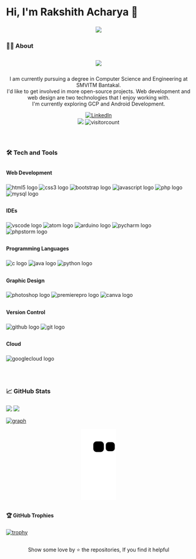<h1 align="left">Hi, I'm Rakshith Acharya 👋</h1>

###

<div align="center">
  <img src="https://user-images.githubusercontent.com/83587918/162585414-8aa14493-3905-4d8f-aad2-2d8cdd795270.png"  />
</div>

###

 <h3 align="left">🧑🏻 About</h3>
 
##

<div align="center">
  <img height="250" src="https://user-images.githubusercontent.com/83587918/190856092-9f582229-32b7-419e-b0f0-2ded759b228e.png"  />
</div>

###

<p align="center">I am currently pursuing a degree in Computer Science and Engineering at SMVITM Bantakal. <br> I'd like to get involved in more open-source projects. Web development and web design are two technologies that I enjoy working with. <br> I'm currently exploring GCP and Android Development.

<div align="center">
  
[![LinkedIn](https://img.shields.io/badge/LinkedIn-%230077B5.svg?logo=linkedin&logoColor=white)](https://linkedin.com/in/rakshixh)  
<a href=https://www.youtube.com/channel/UCoPPOzdy8Z6r68F27zXeJDw> <img src="https://img.shields.io/youtube/channel/views/UCoPPOzdy8Z6r68F27zXeJDw?style=social"></a>
![visitorcount](https://komarev.com/ghpvc/?username=rakshixh&label=Visitors+Count&color=brightgreen)

</div>
</p>

###

<br clear="both">

<h3 align="left">🛠️ Tech and Tools</h3>

##

<h4 align="left">Web Development</h4>

###

<div align="left">
  <img src="https://cdn.jsdelivr.net/gh/devicons/devicon/icons/html5/html5-original.svg" height="40" width="52" alt="html5 logo"  />
  <img src="https://cdn.jsdelivr.net/gh/devicons/devicon/icons/css3/css3-original.svg" height="40" width="52" alt="css3 logo"  />
  <img src="https://cdn.jsdelivr.net/gh/devicons/devicon/icons/bootstrap/bootstrap-original.svg" height="40" width="52" alt="bootstrap logo"  />
  <img src="https://cdn.jsdelivr.net/gh/devicons/devicon/icons/javascript/javascript-original.svg" height="40" width="52" alt="javascript logo"  />
  <img src="https://cdn.jsdelivr.net/gh/devicons/devicon/icons/php/php-original.svg" height="40" width="52" alt="php logo"  />
  <img src="https://cdn.jsdelivr.net/gh/devicons/devicon/icons/mysql/mysql-original.svg" height="40" width="52" alt="mysql logo"  />
</div>

##

<h4 align="left">IDEs</h4>

###

<div align="left">
  <img src="https://cdn.jsdelivr.net/gh/devicons/devicon/icons/vscode/vscode-original.svg" height="40" width="52" alt="vscode logo"  />
  <img src="https://cdn.jsdelivr.net/gh/devicons/devicon/icons/atom/atom-original.svg" height="40" width="52" alt="atom logo"  />
  <img src="https://cdn.jsdelivr.net/gh/devicons/devicon/icons/arduino/arduino-original.svg" height="40" width="52" alt="arduino logo"  />
  <img src="https://cdn.jsdelivr.net/gh/devicons/devicon/icons/pycharm/pycharm-original.svg" height="40" width="52" alt="pycharm logo"  />
  <img src="https://cdn.jsdelivr.net/gh/devicons/devicon/icons/phpstorm/phpstorm-original.svg" height="40" width="52" alt="phpstorm logo"  />
</div>

##

<h4 align="left">Programming Languages</h4>

###

<div align="left">
  <img src="https://cdn.jsdelivr.net/gh/devicons/devicon/icons/c/c-original.svg" height="40" width="52" alt="c logo"  />
  <img src="https://cdn.jsdelivr.net/gh/devicons/devicon/icons/java/java-original.svg" height="40" width="52" alt="java logo"  />
  <img src="https://cdn.jsdelivr.net/gh/devicons/devicon/icons/python/python-original.svg" height="40" width="52" alt="python logo"  />
</div>

##

<h4 align="left">Graphic Design</h4>

###

<div align="left">
  <img src="https://cdn.jsdelivr.net/gh/devicons/devicon/icons/photoshop/photoshop-plain.svg" height="40" width="52" alt="photoshop logo"  />
  <img src="https://cdn.jsdelivr.net/gh/devicons/devicon/icons/premierepro/premierepro-original.svg" height="40" width="52" alt="premierepro logo"  />
  <img src="https://cdn.jsdelivr.net/gh/devicons/devicon/icons/canva/canva-original.svg" height="40" width="52" alt="canva logo"  />
</div>

##

<h4 align="left">Version Control</h4>

###

<div align="left">
  <img src="https://cdn.jsdelivr.net/gh/devicons/devicon/icons/github/github-original.svg" height="40" width="52" alt="github logo"  />
  <img src="https://cdn.jsdelivr.net/gh/devicons/devicon/icons/git/git-original.svg" height="40" width="52" alt="git logo"  />
</div>

##

<h4 align="left">Cloud</h4>

###

<div align="left">
  <img src="https://cdn.jsdelivr.net/gh/devicons/devicon/icons/googlecloud/googlecloud-original.svg" height="40" width="52" alt="googlecloud logo"  />
</div>

##

<br clear="both">

<h3 align="left">📈 GitHub Stats</h3>

###

![](https://github-readme-stats.vercel.app/api/top-langs/?username=rakshixh&theme=nightowl&bg_color=264653&title_color=E9C46A&text_color=E9C46A&border_radius=10&hide_border=false&langs_count=10&include_all_commits=true&count_private=true&layout=compact&card_width=1000)
<img src="https://activity-graph.herokuapp.com/graph?username=rakshixh&theme=dracula&bg_color=264653&color=E9C46A&line=F4A261&point=E76F51&area=true&hide_border=false">

[![graph](https://activity-graph.herokuapp.com/graph?username=rakshixh&theme=dracula)](https://github.com/rakshixh/github-readme-activity-graph)

<div align="center">
  
![Snake animation](https://github.com/rakshixh/rakshixh/blob/output/github-contribution-grid-snake.svg)

 </div>
  
##

<h4 align="left">🏆 GitHub Trophies</h4>

###

[![trophy](https://github-profile-trophy.vercel.app/?username=rakshixh&theme=juicyfresh&margin-w=15&no-frame=true)](https://github.com/rakshixh/github-profile-trophy)

##

<div align="center">
 
Show some love by ⭐ the repositories, If you find it helpful

</div>
